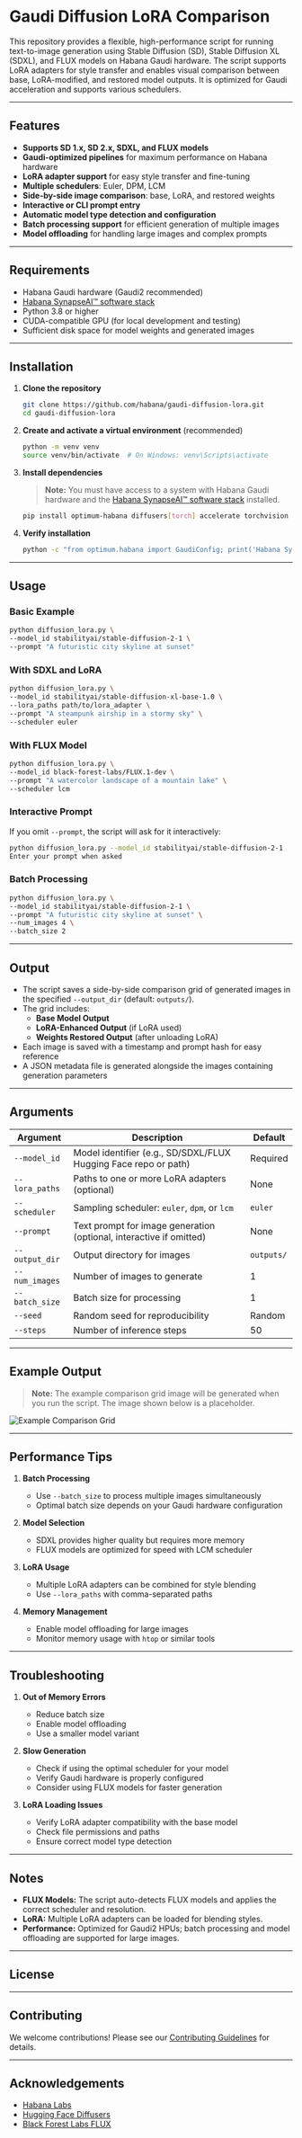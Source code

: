 # Gaudi Diffusion LoRA Comparison

This repository provides a flexible, high-performance script for running text-to-image generation using Stable Diffusion (SD), Stable Diffusion XL (SDXL), and FLUX models on Habana Gaudi hardware. The script supports LoRA adapters for style transfer and enables visual comparison between base, LoRA-modified, and restored model outputs. It is optimized for Gaudi acceleration and supports various schedulers.

---

## Features

- **Supports SD 1.x, SD 2.x, SDXL, and FLUX models**
- **Gaudi-optimized pipelines** for maximum performance on Habana hardware
- **LoRA adapter support** for easy style transfer and fine-tuning
- **Multiple schedulers**: Euler, DPM, LCM
- **Side-by-side image comparison**: base, LoRA, and restored weights
- **Interactive or CLI prompt entry**
- **Automatic model type detection and configuration**
- **Batch processing support** for efficient generation of multiple images
- **Model offloading** for handling large images and complex prompts

---

## Requirements

- Habana Gaudi hardware (Gaudi2 recommended)
- [Habana SynapseAI™ software stack](https://developer.habana.ai/software/)
- Python 3.8 or higher
- CUDA-compatible GPU (for local development and testing)
- Sufficient disk space for model weights and generated images

---

## Installation

1. **Clone the repository**
    ```bash
    git clone https://github.com/habana/gaudi-diffusion-lora.git
    cd gaudi-diffusion-lora
    ```

2. **Create and activate a virtual environment** (recommended)
    ```bash
    python -m venv venv
    source venv/bin/activate  # On Windows: venv\Scripts\activate
    ```

3. **Install dependencies**
    > **Note:** You must have access to a system with Habana Gaudi hardware and the [Habana SynapseAI™ software stack](https://developer.habana.ai/software/) installed.

    ```bash
    pip install optimum-habana diffusers[torch] accelerate torchvision
    ```

4. **Verify installation**
    ```bash
    python -c "from optimum.habana import GaudiConfig; print('Habana SynapseAI is properly installed')"
    ```

---

## Usage

### Basic Example

```bash
python diffusion_lora.py \
--model_id stabilityai/stable-diffusion-2-1 \
--prompt "A futuristic city skyline at sunset"
```

### With SDXL and LoRA

```bash
python diffusion_lora.py \
--model_id stabilityai/stable-diffusion-xl-base-1.0 \
--lora_paths path/to/lora_adapter \
--prompt "A steampunk airship in a stormy sky" \
--scheduler euler
```

### With FLUX Model

```bash
python diffusion_lora.py \
--model_id black-forest-labs/FLUX.1-dev \
--prompt "A watercolor landscape of a mountain lake" \
--scheduler lcm
```

### Interactive Prompt

If you omit `--prompt`, the script will ask for it interactively:

```bash
python diffusion_lora.py --model_id stabilityai/stable-diffusion-2-1
Enter your prompt when asked
```

### Batch Processing

```bash
python diffusion_lora.py \
--model_id stabilityai/stable-diffusion-2-1 \
--prompt "A futuristic city skyline at sunset" \
--num_images 4 \
--batch_size 2
```

---

## Output

- The script saves a side-by-side comparison grid of generated images in the specified `--output_dir` (default: `outputs/`).
- The grid includes:
    - **Base Model Output**
    - **LoRA-Enhanced Output** (if LoRA used)
    - **Weights Restored Output** (after unloading LoRA)
- Each image is saved with a timestamp and prompt hash for easy reference
- A JSON metadata file is generated alongside the images containing generation parameters

---

## Arguments

| Argument         | Description                                                        | Default     |
|------------------|--------------------------------------------------------------------|-------------|
| `--model_id`     | Model identifier (e.g., SD/SDXL/FLUX Hugging Face repo or path)    | Required    |
| `--lora_paths`   | Paths to one or more LoRA adapters (optional)                      | None        |
| `--scheduler`    | Sampling scheduler: `euler`, `dpm`, or `lcm`                       | `euler`     |
| `--prompt`       | Text prompt for image generation (optional, interactive if omitted)| None        |
| `--output_dir`   | Output directory for images                                        | `outputs/`  |
| `--num_images`   | Number of images to generate                                       | 1           |
| `--batch_size`   | Batch size for processing                                          | 1           |
| `--seed`         | Random seed for reproducibility                                    | Random      |
| `--steps`        | Number of inference steps                                          | 50          |

---

## Example Output

> **Note:** The example comparison grid image will be generated when you run the script. The image shown below is a placeholder.

![Example Comparison Grid](outputs/comparison_grid.png)

---

## Performance Tips

1. **Batch Processing**
   - Use `--batch_size` to process multiple images simultaneously
   - Optimal batch size depends on your Gaudi hardware configuration

2. **Model Selection**
   - SDXL provides higher quality but requires more memory
   - FLUX models are optimized for speed with LCM scheduler

3. **LoRA Usage**
   - Multiple LoRA adapters can be combined for style blending
   - Use `--lora_paths` with comma-separated paths

4. **Memory Management**
   - Enable model offloading for large images
   - Monitor memory usage with `htop` or similar tools

---

## Troubleshooting

1. **Out of Memory Errors**
   - Reduce batch size
   - Enable model offloading
   - Use a smaller model variant

2. **Slow Generation**
   - Check if using the optimal scheduler for your model
   - Verify Gaudi hardware is properly configured
   - Consider using FLUX models for faster generation

3. **LoRA Loading Issues**
   - Verify LoRA adapter compatibility with the base model
   - Check file permissions and paths
   - Ensure correct model type detection

---

## Notes

- **FLUX Models:** The script auto-detects FLUX models and applies the correct scheduler and resolution.
- **LoRA:** Multiple LoRA adapters can be loaded for blending styles.
- **Performance:** Optimized for Gaudi2 HPUs; batch processing and model offloading are supported for large images.

---

## License



---

## Contributing

We welcome contributions! Please see our [Contributing Guidelines](CONTRIBUTING.md) for details.

---

## Acknowledgements

- [Habana Labs](https://habana.ai/)
- [Hugging Face Diffusers](https://github.com/huggingface/diffusers)
- [Black Forest Labs FLUX](https://huggingface.co/black-forest-labs)


